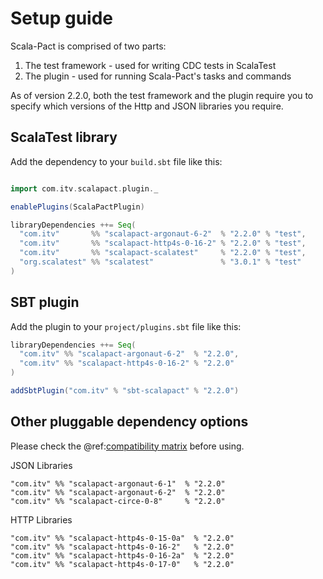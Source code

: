 # Setup guide

Scala-Pact is comprised of two parts:
1. The test framework - used for writing CDC tests in ScalaTest
1. The plugin - used for running Scala-Pact's tasks and commands

As of version 2.2.0, both the test framework and the plugin require you to specify which versions of the Http and JSON libraries you require.

## ScalaTest library
Add the dependency to your `build.sbt` file like this:

```scala

import com.itv.scalapact.plugin._

enablePlugins(ScalaPactPlugin)

libraryDependencies ++= Seq(
  "com.itv"       %% "scalapact-argonaut-6-2"  % "2.2.0" % "test",
  "com.itv"       %% "scalapact-http4s-0-16-2" % "2.2.0" % "test",
  "com.itv"       %% "scalapact-scalatest"     % "2.2.0" % "test",
  "org.scalatest" %% "scalatest"               % "3.0.1" % "test"
)
```

## SBT plugin
Add the plugin to your `project/plugins.sbt` file like this:

```scala
libraryDependencies ++= Seq(
  "com.itv" %% "scalapact-argonaut-6-2"  % "2.2.0",
  "com.itv" %% "scalapact-http4s-0-16-2" % "2.2.0"
)

addSbtPlugin("com.itv" % "sbt-scalapact" % "2.2.0")
```

## Other pluggable dependency options
Please check the @ref:[compatibility matrix](project-deps.md) before using.

JSON Libraries
```
"com.itv" %% "scalapact-argonaut-6-1"  % "2.2.0"
"com.itv" %% "scalapact-argonaut-6-2"  % "2.2.0"
"com.itv" %% "scalapact-circe-0-8"     % "2.2.0"
```

HTTP Libraries
```
"com.itv" %% "scalapact-http4s-0-15-0a"  % "2.2.0"
"com.itv" %% "scalapact-http4s-0-16-2"   % "2.2.0"
"com.itv" %% "scalapact-http4s-0-16-2a"  % "2.2.0"
"com.itv" %% "scalapact-http4s-0-17-0"   % "2.2.0"
```
